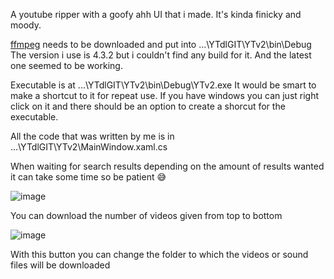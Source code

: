 A youtube ripper with a goofy ahh UI that i made. It's kinda finicky and moody.

[ffmpeg](https://github.com/BtbN/FFmpeg-Builds/releases/download/latest/ffmpeg-master-latest-win64-gpl.zip) needs to be downloaded and put into ...\YTdlGIT\YTv2\bin\Debug
The version i use is 4.3.2 but i couldn't find any build for it. And the latest one seemed to be working.

Executable is at ...\YTdlGIT\YTv2\bin\Debug\YTv2.exe
It would be smart to make a shortcut to it for repeat use. If you have windows you can just right click on it and there should be an option to create a shorcut for the executable.

All the code that was written by me is in ...\YTdlGIT\YTv2\MainWindow.xaml.cs

When waiting for search results depending on the amount of results wanted it can take some time so be patient 😅

![image](https://user-images.githubusercontent.com/24756451/215352892-71132cbd-7dae-49a3-952e-cc0a7f9ef465.png)

You can download the number of videos given from top to bottom

![image](https://user-images.githubusercontent.com/24756451/215352920-be9968b8-dbac-4514-9093-5c2290d67aea.png)

With this button you can change the folder to which the videos or sound files will be downloaded
